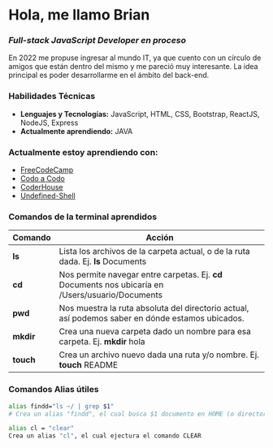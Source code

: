 # Hola, me llamo Brian
### _Full-stack JavaScript Developer en proceso_

En 2022 me propuse ingresar al mundo IT, ya que cuento con un círculo de amigos que están dentro del mismo y me pareció muy interesante. 
La idea principal es poder desarrollarme en el ámbito del back-end.

### Habilidades Técnicas

- **Lenguajes y Tecnologías:** JavaScript, HTML, CSS, Bootstrap, ReactJS, NodeJS, Express
- **Actualmente aprendiendo:** JAVA

### Actualmente estoy aprendiendo con:

- [FreeCodeCamp](https://www.freecodecamp.org/espanol/learn/)
- [Codo a Codo](https://codoacodo.bue.edu.ar)
- [CoderHouse](https://www.coderhouse.com)
- [Undefined-Shell](https://undefined.academy/#contenidos)


### Comandos de la terminal aprendidos

| Comando   | Acción                                                                                          |
| ------    | ------                                                                                          |
| **ls**    | Lista los archivos de la carpeta actual, o de la ruta dada. Ej. **ls** Documents                |
| **cd**    | Nos permite navegar entre carpetas. Ej. **cd** Documents nos ubicaría en /Users/usuario/Documents|
| **pwd**   | Nos muestra la ruta absoluta del directorio actual, así podemos saber en dónde estamos ubicados. |
| **mkdir** | Crea una nueva carpeta dado un nombre para esa carpeta. Ej. **mkdir** hola                      |
| **touch** | Crea un archivo nuevo dada una ruta y/o nombre. Ej. **touch** README                            |

### Comandos Alias útiles

```sh
alias findd="ls ~/ | grep $1"
# Crea un alias "findd", el cual busca $1 documento en HOME (o directorio agregado al alias).
```

```sh
alias cl = "clear"
Crea un alias "cl", el cual ejectura el comando CLEAR
```
